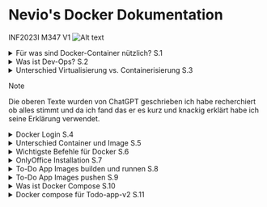 # Nevio's Docker Dokumentation #
INF2023I
M347
V1
![Alt text](https://pbs.twimg.com/media/DcNP--nWAAEbnmn.jpg "Docker logo (Cute Whales)")

<details>
<summary>Für was sind Docker-Container nützlich? S.1</summary>
<h3>Für was sind Docker-Container nützlich?</h3>
Docker-Container sind nützlich, weil sie eine isolierte, konsistente Umgebung bieten, die es Entwicklern und Systemadministratoren ermöglicht, Anwendungen unabhängig von der zugrunde liegenden Infrastruktur auszuführen. Hier sind einige Hauptvorteile und Einsatzmöglichkeiten von Docker-Containern:

- Portabilität
- Konsistenz zwischen Entwicklungs-, Test- und Produktionsumgebungen
- Skalierbarkeit und Flexibilität
- Ressourcen-Effizienz
</details>
<details>
<summary>Was ist Dev-Ops? S.2</summary>
<h3>Was ist Dev-Ops?</h3>
DevOps ist eine Abkürzung für "Development" (Entwicklung) und "Operations" (Betrieb). Es handelt sich um eine kulturelle und praktische Herangehensweise an Softwareentwicklung und IT-Betrieb, die darauf abzielt, die Zusammenarbeit zwischen Entwicklern (die neue Funktionen entwickeln) und Operations-Teams (die für die Bereitstellung und den reibungslosen Betrieb der Software verantwortlich sind) zu verbessern.
</details>
<details>
<summary>Unterschied Virtualisierung vs. Containerisierung S.3</summary>
<h3>Unterschied Virtualisierung vs. Containerisierung</h3>

- Virtualisierung: Hier werden ganze virtuelle Maschinen (VMs) erstellt, die eine komplette Betriebssysteminstanz und Anwendungen beinhalten. Jede VM nutzt eine eigene Betriebssysteminstanz und Ressourcen.

- Containerisierung: Container teilen sich das Betriebssystem des Hosts und isolieren Anwendungen und deren Abhängigkeiten voneinander. Sie sind leichtgewichtiger als VMs und starten schneller, da sie den Overhead einer vollständigen Betriebssysteminstanz vermeiden.

Containerisierung, insbesondere durch Docker, hat die Bereitstellung von Anwendungen vereinfacht und die Effizienz in der Cloud-Computing-Welt erheblich verbessert.
</details>

>[!NOTE]
>Die oberen Texte wurden von ChatGPT geschrieben ich habe recherchiert ob alles stimmt und da ich fand das er es kurz und knackig erklärt habe ich seine Erklärung verwendet.
<details>
<summary>Docker Login S.4</summary>
<h3>Docker Login</h3>
Ich musste mich nicht registrieren da ich bereits ein Konto hatte also konnte ich mich 
einfach via Google einloggen.

![Alt text](docker-login-page.png "Login Screen")

Dannach war ich bereits auf meinem Konto eingelogged.

![Alt text](docker-logged-in.png "Logged In Screen")
</details>
<details>
<summary>Unterschied Container und Image S.5</summary>
<h3>Unterschied Container und Image</h3>

  - Docker-Image: Ein Image ist wie eine Vorlage, die verwendet wird, um Container zu erstellen. Die Anweisungen zum Erstellen eines Docker-Containers enthält. Ein Image enthält alles, was notwendig ist, um eine Anwendung auszuführen – wie Code, Laufzeitumgebung, Bibliotheken, Umgebungsvariablen und Konfigurationsdateien.
<br></br>
- Docker-Container: Ein Container ist eine laufende Instanz eines Images. Er erstellt das benötigte Environment um eine Anwendung und ihre Abhängigkeiten zu erfüllen dies so resourcensparend wie möglich. Container, die aus demselben Image erstellt werden, sind hinsichtlich ihrer Konfiguration und ihres Verhaltens identisch.

Kurz gesagt: Ein Image ist die Vorlage für den Container
</details>
<details>
<summary>Wichtigste Befehle für Docker S.6</summary>
<h3>Wichtigste Befehle für Docker</h3>
  
- `docker --version` Zeigt die aktuelle Version von Docker an.

- `docker pull <image-name>` Lädt ein Docker-Image aus einem Repository (z. B. Docker Hub) herunter.

- `docker build -t <image-name> <path>` Erstellt ein Docker-Image aus einem
Dockerfile im angegebenen Verzeichnis.

- `docker run <options> <image-name>` Startet einen neuen Container basierend auf einem Image. Du kannst auch Optionen wie Portweiterleitungen, Umgebungsvariablen oder Volumes hinzufügen.

- `docker ps` Listet alle laufenden Container auf.

- `docker ps -a` Listet alle Container auf, einschließlich der gestoppten.

- `docker stop <container-id>` Stoppt einen laufenden Container.

- `docker rm <container-id>` Löscht einen gestoppten Container.

- `docker rmi <image-name>` Löscht ein Docker-Image.
  
- `docker logs <container-id>` Zeigt die Logs eines Containers an.
</details>
<details>
  <summary>OnlyOffice Installation S.7</summary>
   ![Alt text](only-office.png "OnlyOffice")
</details>
<details>
  <summary>To-Do App Images builden und runnen S.8</summary>
  <h3>To-Do App Images builden und runnen</h3>
  Ich habe die Images gebaut und gerunnt mit diesen Befehlen
  <br></br>
  V1
  
  ```bash
  cd redis-slave/
  docker build -t redis-slave:v1 .
  cd ..
  cd redis-master/
  docker build -t redis-master:v1 .
  cd ..
  cd web-frontend/
  docker build -t todo-app:v1 .
  docker network create todoapp_network
  docker run --net=todoapp_network --name=redis-master -d redis-master:v1
  docker run --net=todoapp_network --name=redis-slave -d redis-slave:v1
  docker run --net=todoapp_network --name=frontend -d -p 3000:3000 todo-app:v1
  ```
  <br></br>
  V2  
  ```bash
  cd to-do-appv1/
  cd redis-slave/
  docker build -t redis-slave:v2 .
  cd ..
  cd redis-master/
  docker build -t redis-master:v2 .
  cd ..
  cd to-do-appv2/
  ls
  cd web-frontendv2/
  docker build -t todo-app:v2 .
  docker network create todoapp_network
  docker run --net=todoapp_network --name=redis-master -d redis-master:v2
  docker run --net=todoapp_network --name=redis-slave -d redis-slave:v2
  docker run --net=todoapp_network --name=frontend -d -p 3000:3000 todo-app:v2
  ```
  Mit diesem Befehlen ist die app schon gelaufen
  <br></br>
  V1
  ![Alt text](todo-app.png "To-do app")
  <br></br>
  V2 
  ![Alt text](todo-app-v2.png "To-do app v2")
</details>
<details>
  <summary>To-Do App Images pushen S.9</summary>
  <h3>To-Do App Images pushen</h3>
  Mit diesen Befehlen habe ich die BIlder in mein registry gepushed (v1 und v2 gleicher prozess einfach in der anderen Directory und die tags zu v2 ändern)
  
  ```bash
  docker login ghcr.io
  docker image tag redis-master:v1 ghcr.io/tambinos/m347/redis-master:v1
  docker image tag redis-slave:v1 ghcr.io/tambinos/m347/redis-slave:v1
  docker image tag todo-app:v1 ghcr.io/tambinos/m347/todo-app:v1
  docker image push ghcr.io/tambinos/m347/todo-app:v1
  docker image push ghcr.io/tambinos/m347/redis-master:v1
  docker image push ghcr.io/tambinos/m347/redis-slave:v1
  ```
  Mit diesem Befehlen war das ganze auch schon gepusht
  ![Alt text](pushed-images.png "To-do app")
  ![Alt text](to-do-docker-image.png "To-do docker image")
  ![Alt text](redis-master-docker-image.png "redis master docker image")
  ![Alt text](redis-slave-docker-image.png "redos master docker image")
</details>
<details>
  <summary>Was ist Docker Compose S.10</summary>
  <h3>Was ist Docker Compose</h3>
</details>
<details>
  <summary>Docker compose für Todo-app-v2 S.11</summary>
  <h3>Docker compose für Todo-app-v2</h3>
  Wir erstellen ein neues file mit
  
  ```
  touch docker-compose.yml
  ```
  
  In dieses kommt nun unser docker-compose	
  
  ```
  version: '3'
    services:
      redis-master:
        image: ghcr.io/tambinos/m347/redis-master:v2
        container_name: redis-master
        networks:
          - redis-network
        ports:
          - "6379:6379"

      redis-slave:
        image: ghcr.io/tambinos/m347/redis-slave:v2
        container_name: redis-slave
        networks:
          - redis-network
        depends_on:
          - redis-master
        ports:
          - "6380:6379"

      todo-app:
        image: ghcr.io/tambinos/m347/todo-app:v2
        container_name: todo-app
        networks:
          - redis-network
        depends_on:
          - redis-master
        ports:
          - "3000:3000"

    networks:
      redis-network:
        driver: bridge
  ```

  Dieses können wir jetzt mit ausführen

  ```
  docker compose up
  ```
</details>
